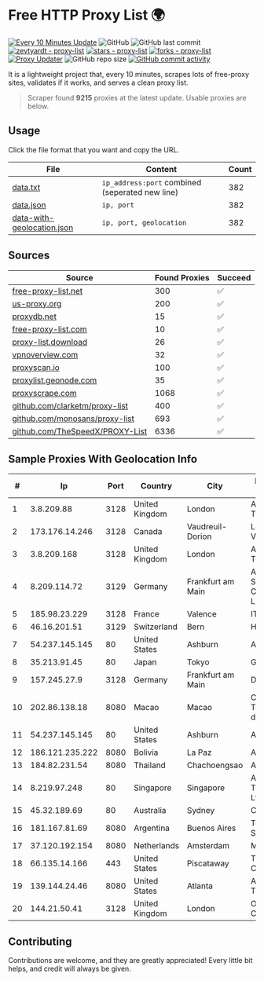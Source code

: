 
# Free HTTP Proxy List 🌍

[![Every 10 Minutes Update](https://github.com/mertguvencli/http-proxy-list/actions/workflows/main.yml/badge.svg?branch=main)](https://github.com/mertguvencli/http-proxy-list/actions/workflows/main.yml)
![GitHub](https://img.shields.io/github/license/mertguvencli/http-proxy-list)
![GitHub last commit](https://img.shields.io/github/last-commit/mertguvencli/http-proxy-list)
[![zevtyardt - proxy-list](https://img.shields.io/static/v1?label=zevtyardt&message=proxy-list&color=blue&logo=github)](https://github.com/zevtyardt/proxy-list "Go to GitHub repo")
[![stars - proxy-list](https://img.shields.io/github/stars/zevtyardt/proxy-list?style=social)](https://github.com/zevtyardt/proxy-list)
[![forks - proxy-list](https://img.shields.io/github/forks/zevtyardt/proxy-list?style=social)](https://github.com/zevtyardt/proxy-list)
[![Proxy Updater](https://github.com/zevtyardt/proxy-list/workflows/Proxy%20Updater/badge.svg)](https://github.com/zevtyardt/proxy-list/actions?query=workflow:"Proxy+Updater")
![GitHub repo size](https://img.shields.io/github/repo-size/zevtyardt/proxy-list)
[![GitHub commit activity](https://img.shields.io/github/commit-activity/m/zevtyardt/proxy-list?logo=commits)](https://github.com/zevtyardt/proxy-list/commits/main)

It is a lightweight project that, every 10 minutes, scrapes lots of free-proxy sites, validates if it works, and serves a clean proxy list.

> Scraper found **9215** proxies at the latest update. Usable proxies are below.

## Usage

Click the file format that you want and copy the URL.

|File|Content|Count|
|----|-------|-----|
|[data.txt](https://raw.githubusercontent.com/mertguvencli/http-proxy-list/main/proxy-list/data.txt)|`ip_address:port` combined (seperated new line)|382|
|[data.json](https://raw.githubusercontent.com/mertguvencli/http-proxy-list/main/proxy-list/data.json)|`ip, port`|382|
|[data-with-geolocation.json](https://raw.githubusercontent.com/mertguvencli/http-proxy-list/main/proxy-list/data-with-geolocation.json)|`ip, port, geolocation`|382|

## Sources

|Source|Found Proxies|Succeed|
|------|-------------|-------|
|[free-proxy-list.net](https://free-proxy-list.net)|300|✅|
|[us-proxy.org](https://www.us-proxy.org)|200|✅|
|[proxydb.net](http://proxydb.net)|15|✅|
|[free-proxy-list.com](https://free-proxy-list.com/?page=&port=&type%5B%5D=http&type%5B%5D=https&up_time=0&search=Search)|10|✅|
|[proxy-list.download](https://www.proxy-list.download/HTTP)|26|✅|
|[vpnoverview.com](https://vpnoverview.com/privacy/anonymous-browsing/free-proxy-servers)|32|✅|
|[proxyscan.io](https://www.proxyscan.io)|100|✅|
|[proxylist.geonode.com](https://proxylist.geonode.com/api/proxy-list?limit=300&page=1&sort_by=lastChecked&sort_type=desc&protocols=http,https)|35|✅|
|[proxyscrape.com](https://api.proxyscrape.com/v2/?request=displayproxies&protocol=http&timeout=10000&country=all&ssl=all&anonymity=all)|1068|✅|
|[github.com/clarketm/proxy-list](https://raw.githubusercontent.com/clarketm/proxy-list/master/proxy-list-raw.txt)|400|✅|
|[github.com/monosans/proxy-list](https://raw.githubusercontent.com/monosans/proxy-list/main/proxies/http.txt)|693|✅|
|[github.com/TheSpeedX/PROXY-List](https://raw.githubusercontent.com/TheSpeedX/PROXY-List/master/http.txt)|6336|✅|


## Sample Proxies With Geolocation Info

|#|Ip|Port|Country|City|Internet Service Provider|
|-|--|----|-------|----|-------------------------|
|1|3.8.209.88|3128|United Kingdom|London|Amazon Technologies Inc.|
|2|173.176.14.246|3128|Canada|Vaudreuil-Dorion|Le Groupe Videotron Ltee|
|3|3.8.209.168|3128|United Kingdom|London|Amazon Technologies Inc.|
|4|8.209.114.72|3129|Germany|Frankfurt am Main|Alibaba.com Singapore E-Commerce Private Limited|
|5|185.98.23.229|3128|France|Valence|ITMETRIX|
|6|46.16.201.51|3129|Switzerland|Bern|Hosteur SA|
|7|54.237.145.145|80|United States|Ashburn|Amazon.com, Inc.|
|8|35.213.91.45|80|Japan|Tokyo|Google LLC|
|9|157.245.27.9|3128|Germany|Frankfurt am Main|DigitalOcean, LLC|
|10|202.86.138.18|8080|Macao|Macao|Companhia de Telecomunicacoes de Macau|
|11|54.237.145.145|80|United States|Ashburn|Amazon.com, Inc.|
|12|186.121.235.222|8080|Bolivia|La Paz|AXS Bolivia S. A.|
|13|184.82.231.54|8080|Thailand|Chachoengsao|AIS-Fibre|
|14|8.219.97.248|80|Singapore|Singapore|Alibaba (US) Technology Co., Ltd.|
|15|45.32.189.69|80|Australia|Sydney|Choopa|
|16|181.167.81.69|8080|Argentina|Buenos Aires|Telecom Argentina S.A|
|17|37.120.192.154|8080|Netherlands|Amsterdam|M247 Europe SRL|
|18|66.135.14.166|443|United States|Piscataway|The Constant Company, LLC|
|19|139.144.24.46|8080|United States|Atlanta|Akamai Technologies, Inc.|
|20|144.21.50.41|3128|United Kingdom|London|Oracle Corporation|



## Contributing

Contributions are welcome, and they are greatly appreciated! Every
little bit helps, and credit will always be given.

